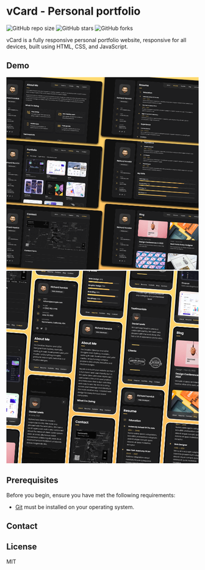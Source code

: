 # vCard - Personal portfolio

![GitHub repo size](https://img.shields.io/github/repo-size/ahmadsyaifuddin-99/asai-portfolio-vcard)
![GitHub stars](https://img.shields.io/github/stars/ahmadsyaifuddin-99/asai-portfolio-vcard?style=social)
![GitHub forks](https://img.shields.io/github/forks/ahmadsyaifuddin-99/asai-portfolio-vcard?style=social)


vCard is a fully responsive personal portfolio website, responsive for all devices, built using HTML, CSS, and JavaScript.

## Demo

![vCard Desktop Demo](./website-demo-image/desktop.png "Desktop Demo")
![vCard Mobile Demo](./website-demo-image/mobile.png "Mobile Demo")

## Prerequisites

Before you begin, ensure you have met the following requirements:

* [Git](https://git-scm.com/downloads "Download Git") must be installed on your operating system.

<!-- ## Installing vCard

To install **vCard**, follow these steps:

Linux and macOS:

```bash
sudo git clone https://github.com/codewithsadee/vcard-personal-portfolio.git
```

Windows:

```bash
git clone https://github.com/codewithsadee/vcard-personal-portfolio.git
``` -->

## Contact


## License

MIT
